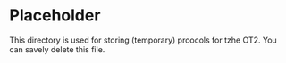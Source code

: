 # Placeholder

This directory is used for storing (temporary) proocols for tzhe OT2. You can savely delete this file.
